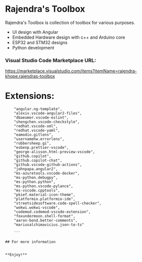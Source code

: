 # Rajendra's Toolbox


Rajendra's Toolbox is collection of toolbox for various purposes.
 - UI design with Angular
 - Embedded Hardware design with c++ and Arduino core
 - ESP32 and STM32 designs
 - Python development

### Visual Studio Code Marketplace URL:

https://marketplace.visualstudio.com/items?itemName=rajendra-khope.rajendras-toolbox

# Extensions:
```
    "angular.ng-template",
    "alexiv.vscode-angular2-files",
    "dbaeumer.vscode-eslint",
    "shengchen.vscode-checkstyle",
    "redhat.vscode-xml",
    "redhat.vscode-yaml",
    "eamodio.gitlens",
    "usernamehw.errorlens",
    "rubbersheep.gi",
    "esbenp.prettier-vscode",
    "george-alisson.html-preview-vscode",
    "github.copilot",
    "github.copilot-chat",
    "github.vscode-github-actions",
    "johnpapa.angular2",
    "ms-azuretools.vscode-docker",
    "ms-python.debugpy",
    "ms-python.python",
    "ms-python.vscode-pylance",
    "ms-vscode.cpptools",
    "pkief.material-icon-theme",
    "platformio.platformio-ide",
    "streetsidesoftware.code-spell-checker",
    "wokwi.wokwi-vscode",
    "codemod.codemod-vscode-extension",
    "foxundermoon.shell-format",
    "aaron-bond.better-comments",
    "mariusalchimavicius.json-to-ts"

    ```

## For more information


**Enjoy!**
